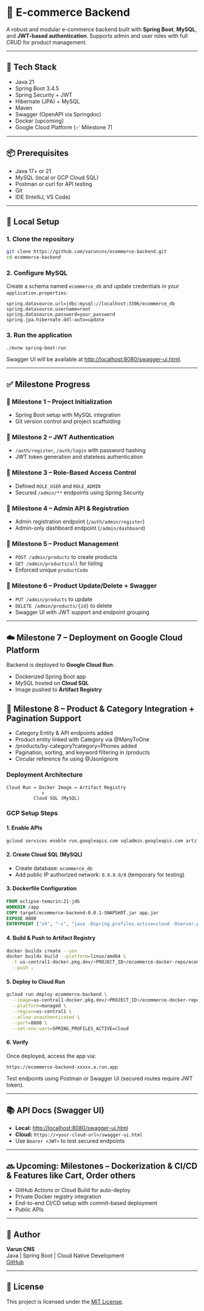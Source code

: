 # 🛒 E-commerce Backend

A robust and modular e-commerce backend built with **Spring Boot**, **MySQL**, and **JWT-based authentication**. Supports admin and user roles with full CRUD for product management.

---

## 🚀 Tech Stack

- Java 21
- Spring Boot 3.4.5
- Spring Security + JWT
- Hibernate (JPA) + MySQL
- Maven
- Swagger (OpenAPI via Springdoc)
- Docker (upcoming)
- Google Cloud Platform (✅ Milestone 7)

---

## 📦 Prerequisites

- Java 17+ or 21
- MySQL (local or GCP Cloud SQL)
- Postman or curl for API testing
- Git
- IDE (IntelliJ, VS Code)

---

## 🧪 Local Setup

### 1. Clone the repository

```bash
git clone https://github.com/varuncns/ecommerce-backend.git
cd ecommerce-backend
```

### 2. Configure MySQL

Create a schema named `ecommerce_db` and update credentials in your `application.properties`:

```properties
spring.datasource.url=jdbc:mysql://localhost:3306/ecommerce_db
spring.datasource.username=root
spring.datasource.password=your_password
spring.jpa.hibernate.ddl-auto=update
```

### 3. Run the application

```bash
./mvnw spring-boot:run
```

Swagger UI will be available at [http://localhost:8080/swagger-ui.html](http://localhost:8080/swagger-ui.html).

---

## ✅ Milestone Progress

### 🔹 Milestone 1 – Project Initialization
- Spring Boot setup with MySQL integration
- Git version control and project scaffolding

### 🔹 Milestone 2 – JWT Authentication
- `/auth/register`, `/auth/login` with password hashing
- JWT token generation and stateless authentication

### 🔹 Milestone 3 – Role-Based Access Control
- Defined `ROLE_USER` and `ROLE_ADMIN`
- Secured `/admin/**` endpoints using Spring Security

### 🔹 Milestone 4 – Admin API & Registration
- Admin registration endpoint (`/auth/admin/register`)
- Admin-only dashboard endpoint (`/admin/dashboard`)

### 🔹 Milestone 5 – Product Management
- `POST /admin/products` to create products
- `GET /admin/products/all` for listing
- Enforced unique `productCode`

### 🔹 Milestone 6 – Product Update/Delete + Swagger
- `PUT /admin/products` to update
- `DELETE /admin/products/{id}` to delete
- Swagger UI with JWT support and endpoint grouping

---

## ☁️ Milestone 7 – Deployment on Google Cloud Platform

Backend is deployed to **Google Cloud Run**:
- Dockerized Spring Boot app
- MySQL hosted on **Cloud SQL**
- Image pushed to **Artifact Registry**

## 🏁 Milestone 8 – Product & Category Integration + Pagination Support

- Category Entity & API endpoints added
- Product entity linked with Category via @ManyToOne
- /products/by-category?category=Phones added
- Pagination, sorting, and keyword filtering in /products
- Circular reference fix using @JsonIgnore

### Deployment Architecture

```
Cloud Run ↔ Docker Image ↔ Artifact Registry
             ↕
          Cloud SQL (MySQL)
```

### GCP Setup Steps

#### 1. Enable APIs

```bash
gcloud services enable run.googleapis.com sqladmin.googleapis.com artifactregistry.googleapis.com
```

#### 2. Create Cloud SQL (MySQL)
- Create database: `ecommerce_db`
- Add public IP authorized network: `0.0.0.0/0` (temporary for testing)

#### 3. Dockerfile Configuration

```dockerfile
FROM eclipse-temurin:21-jdk
WORKDIR /app
COPY target/ecommerce-backend-0.0.1-SNAPSHOT.jar app.jar
EXPOSE 8080
ENTRYPOINT ["sh", "-c", "java -Dspring.profiles.active=cloud -Dserver.port=$PORT -jar app.jar"]
```

#### 4. Build & Push to Artifact Registry

```bash
docker buildx create --use
docker buildx build --platform=linux/amd64 \
  -t us-central1-docker.pkg.dev/<PROJECT_ID>/ecommerce-docker-repo/ecommerce-backend \
  --push .
```

#### 5. Deploy to Cloud Run

```bash
gcloud run deploy ecommerce-backend \
  --image=us-central1-docker.pkg.dev/<PROJECT_ID>/ecommerce-docker-repo/ecommerce-backend \
  --platform=managed \
  --region=us-central1 \
  --allow-unauthenticated \
  --port=8080 \
  --set-env-vars=SPRING_PROFILES_ACTIVE=cloud
```

#### 6. Verify

Once deployed, access the app via:

```
https://ecommerce-backend-xxxxx.a.run.app
```

Test endpoints using Postman or Swagger UI (secured routes require JWT token).

---

## 📚 API Docs (Swagger UI)

- **Local:** [http://localhost:8080/swagger-ui.html](http://localhost:8080/swagger-ui.html)
- **Cloud:** `https://<your-cloud-url>/swagger-ui.html`
- Use `Bearer <JWT>` to test secured endpoints

---

## 🔜 Upcoming: Milestones – Dockerization & CI/CD & Features like Cart, Order others

- GitHub Actions or Cloud Build for auto-deploy
- Private Docker registry integration
- End-to-end CI/CD setup with commit-based deployment
- Public APIs

---

## 👤 Author

**Varun CNS**  
Java | Spring Boot | Cloud Native Development  
[GitHub](https://github.com/varuncns)

---

## 📄 License

This project is licensed under the [MIT License](LICENSE).
